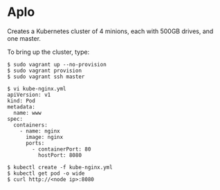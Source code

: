 # Aplo
Creates a Kubernetes cluster of 4 minions, each with 500GB drives, and one master.

To bring up the cluster, type:

```
$ sudo vagrant up --no-provision
$ sudo vagrant provision
$ sudo vagrant ssh master

$ vi kube-nginx.yml
apiVersion: v1
kind: Pod
metadata:
  name: www
spec:
  containers:
    - name: nginx
      image: nginx
      ports:
        - containerPort: 80
          hostPort: 8080

$ kubectl create -f kube-nginx.yml
$ kubectl get pod -o wide
$ curl http://<node ip>:8080
```